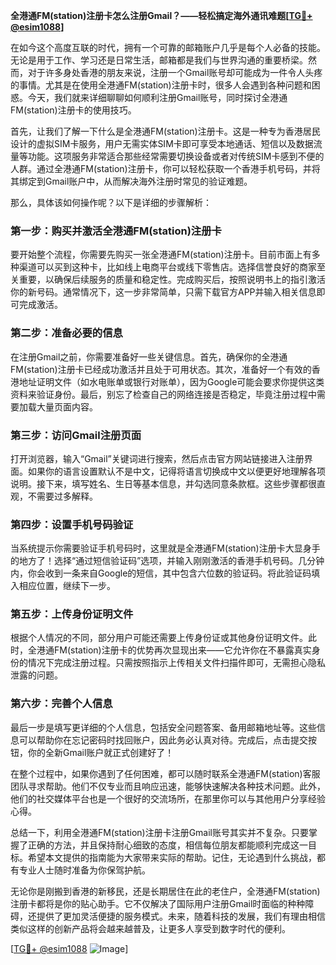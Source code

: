 **全港通FM(station)注册卡怎么注册Gmail？——轻松搞定海外通讯难题[[TG💪+ @esim1088](https://t.me/s/esim1088)]**

在如今这个高度互联的时代，拥有一个可靠的邮箱账户几乎是每个人必备的技能。无论是用于工作、学习还是日常生活，邮箱都是我们与世界沟通的重要桥梁。然而，对于许多身处香港的朋友来说，注册一个Gmail账号却可能成为一件令人头疼的事情。尤其是在使用全港通FM(station)注册卡时，很多人会遇到各种问题和困惑。今天，我们就来详细聊聊如何顺利注册Gmail账号，同时探讨全港通FM(station)注册卡的使用技巧。

首先，让我们了解一下什么是全港通FM(station)注册卡。这是一种专为香港居民设计的虚拟SIM卡服务，用户无需实体SIM卡即可享受本地通话、短信以及数据流量等功能。这项服务非常适合那些经常需要切换设备或者对传统SIM卡感到不便的人群。通过全港通FM(station)注册卡，你可以轻松获取一个香港手机号码，并将其绑定到Gmail账户中，从而解决海外注册时常见的验证难题。

那么，具体该如何操作呢？以下是详细的步骤解析：

### **第一步：购买并激活全港通FM(station)注册卡**
要开始整个流程，你需要先购买一张全港通FM(station)注册卡。目前市面上有多种渠道可以买到这种卡，比如线上电商平台或线下零售店。选择信誉良好的商家至关重要，以确保后续服务的质量和稳定性。完成购买后，按照说明书上的指引激活你的新号码。通常情况下，这一步非常简单，只需下载官方APP并输入相关信息即可完成激活。

### **第二步：准备必要的信息**
在注册Gmail之前，你需要准备好一些关键信息。首先，确保你的全港通FM(station)注册卡已经成功激活并且处于可用状态。其次，准备好一个有效的香港地址证明文件（如水电账单或银行对账单），因为Google可能会要求你提供这类资料来验证身份。最后，别忘了检查自己的网络连接是否稳定，毕竟注册过程中需要加载大量页面内容。

### **第三步：访问Gmail注册页面**
打开浏览器，输入“Gmail”关键词进行搜索，然后点击官方网站链接进入注册界面。如果你的语言设置默认不是中文，记得将语言切换成中文以便更好地理解各项说明。接下来，填写姓名、生日等基本信息，并勾选同意条款框。这些步骤都很直观，不需要过多解释。

### **第四步：设置手机号码验证**
当系统提示你需要验证手机号码时，这里就是全港通FM(station)注册卡大显身手的地方了！选择“通过短信验证码”选项，并输入刚刚激活的香港手机号码。几分钟内，你会收到一条来自Google的短信，其中包含六位数的验证码。将此验证码填入相应位置，继续下一步。

### **第五步：上传身份证明文件**
根据个人情况的不同，部分用户可能还需要上传身份证或其他身份证明文件。此时，全港通FM(station)注册卡的优势再次显现出来——它允许你在不暴露真实身份的情况下完成注册过程。只需按照指示上传相关文件扫描件即可，无需担心隐私泄露的问题。

### **第六步：完善个人信息**
最后一步是填写更详细的个人信息，包括安全问题答案、备用邮箱地址等。这些信息可以帮助你在忘记密码时找回账户，因此务必认真对待。完成后，点击提交按钮，你的全新Gmail账户就正式创建好了！

在整个过程中，如果你遇到了任何困难，都可以随时联系全港通FM(station)客服团队寻求帮助。他们不仅专业而且响应迅速，能够快速解决各种技术问题。此外，他们的社交媒体平台也是一个很好的交流场所，在那里你可以与其他用户分享经验心得。

总结一下，利用全港通FM(station)注册卡注册Gmail账号其实并不复杂。只要掌握了正确的方法，并且保持耐心细致的态度，相信每位朋友都能顺利完成这一目标。希望本文提供的指南能为大家带来实际的帮助。记住，无论遇到什么挑战，都有专业人士随时准备为你保驾护航。

无论你是刚搬到香港的新移民，还是长期居住在此的老住户，全港通FM(station)注册卡都将是你的贴心助手。它不仅解决了国际用户注册Gmail时面临的种种障碍，还提供了更加灵活便捷的服务模式。未来，随着科技的发展，我们有理由相信类似这样的创新产品将会越来越普及，让更多人享受到数字时代的便利。

[[TG💪+ @esim1088](https://t.me/s/esim1088) ![Image](https://i.postimg.cc/4NQfJmqS/Snipaste-2025-05-13-00-14-12.png)]